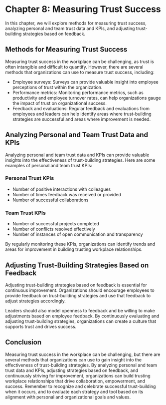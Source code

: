 Chapter 8: Measuring Trust Success
==================================

In this chapter, we will explore methods for measuring trust success, analyzing personal and team trust data and KPIs, and adjusting trust-building strategies based on feedback.

Methods for Measuring Trust Success
-----------------------------------

Measuring trust success in the workplace can be challenging, as trust is often intangible and difficult to quantify. However, there are several methods that organizations can use to measure trust success, including:

* Employee surveys: Surveys can provide valuable insight into employee perceptions of trust within the organization.
* Performance metrics: Monitoring performance metrics, such as productivity and employee turnover rates, can help organizations gauge the impact of trust on organizational success.
* Feedback and evaluations: Regular feedback and evaluations from employees and leaders can help identify areas where trust-building strategies are successful and areas where improvement is needed.

Analyzing Personal and Team Trust Data and KPIs
-----------------------------------------------

Analyzing personal and team trust data and KPIs can provide valuable insights into the effectiveness of trust-building strategies. Here are some examples of personal and team trust KPIs:

### Personal Trust KPIs

* Number of positive interactions with colleagues
* Number of times feedback was received or provided
* Number of successful collaborations

### Team Trust KPIs

* Number of successful projects completed
* Number of conflicts resolved effectively
* Number of instances of open communication and transparency

By regularly monitoring these KPIs, organizations can identify trends and areas for improvement in building trusting workplace relationships.

Adjusting Trust-Building Strategies Based on Feedback
-----------------------------------------------------

Adjusting trust-building strategies based on feedback is essential for continuous improvement. Organizations should encourage employees to provide feedback on trust-building strategies and use that feedback to adjust strategies accordingly.

Leaders should also model openness to feedback and be willing to make adjustments based on employee feedback. By continuously evaluating and adjusting trust-building strategies, organizations can create a culture that supports trust and drives success.

Conclusion
----------

Measuring trust success in the workplace can be challenging, but there are several methods that organizations can use to gain insight into the effectiveness of trust-building strategies. By analyzing personal and team trust data and KPIs, adjusting strategies based on feedback, and continuously striving for improvement, organizations can build trusting workplace relationships that drive collaboration, empowerment, and success. Remember to recognize and celebrate successful trust-building when it occurs, and to evaluate each strategy and tool based on its alignment with personal and organizational goals and values.
